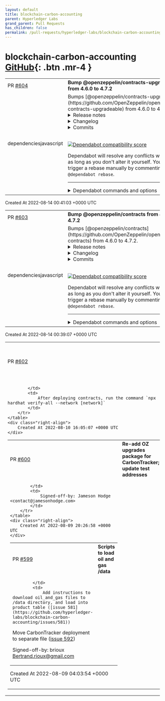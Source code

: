 ```yaml
---
layout: default
title: blockchain-carbon-accounting
parent: Hyperledger Labs
grand_parent: Pull Requests
has_children: false
permalink: /pull-requests/hyperledger-labs/blockchain-carbon-accounting
---
```


# blockchain-carbon-accounting <span class="fs-3 right-align">[GitHub](https://github.com/hyperledger-labs/blockchain-carbon-accounting){: .btn .mr-4 }</span>


<div>
    <table>
        <tr>
            <td>
                PR <a href="https://github.com/hyperledger-labs/blockchain-carbon-accounting/pull/604" class=".btn">#604</a>
            </td>
            <td>
                <b>
                    Bump @openzeppelin/contracts-upgradeable from 4.6.0 to 4.7.2
                </b>
            </td>
        </tr>
        <tr>
            <td>
                <span class="chip">dependencies</span><span class="chip">javascript</span>
            </td>
            <td>
                Bumps [@openzeppelin/contracts-upgradeable](https://github.com/OpenZeppelin/openzeppelin-contracts-upgradeable) from 4.6.0 to 4.7.2.
<details>
<summary>Release notes</summary>
<p><em>Sourced from <a href="https://github.com/OpenZeppelin/openzeppelin-contracts-upgradeable/releases"><code>@​openzeppelin/contracts-upgradeable</code>'s releases</a>.</em></p>
<blockquote>
<h2>v4.7.2</h2>
<p>:warning: This is a patch for three issues, including a high severity issue in <code>GovernorVotesQuorumFraction</code>. For more information visit the security advisories (<a href="https://github.com/OpenZeppelin/openzeppelin-contracts/security/advisories/GHSA-xrc4-737v-9q75">1</a>, <a href="https://github.com/OpenZeppelin/openzeppelin-contracts/security/advisories/GHSA-7grf-83vw-6f5x">2</a>, <a href="https://github.com/OpenZeppelin/openzeppelin-contracts/security/advisories/GHSA-9j3m-g383-29qr">3</a>).</p>
<ol>
<li><code>GovernorVotesQuorumFraction</code>: Fixed quorum updates so they do not affect past proposals that failed due to lack of quorum. (<a href="https://github-redirect.dependabot.com/OpenZeppelin/openzeppelin-contracts/pull/3561">#3561</a>)</li>
<li><code>ERC165Checker</code>: Added protection against large returndata. (<a href="https://github-redirect.dependabot.com/OpenZeppelin/openzeppelin-contracts/pull/3587">#3587</a>)</li>
<li><code>LibArbitrumL2</code>, <code>CrossChainEnabledArbitrumL2</code>: Fixed detection of cross-chain calls for EOAs. Previously, calls from EOAs would be classified as cross-chain calls. (<a href="https://github-redirect.dependabot.com/OpenZeppelin/openzeppelin-contracts/pull/3578">#3578</a>)</li>
</ol>
<h2>v4.7.1</h2>
<p>:warning: This is a patch for a medium severity issue affecting <code>SignatureChecker</code> and a high severity issue affecting <code>ERC165Checker</code>. For more information visit the security advisories (<a href="https://github.com/OpenZeppelin/openzeppelin-contracts/security/advisories/GHSA-4g63-c64m-25w9">1</a>, <a href="https://github.com/OpenZeppelin/openzeppelin-contracts/security/advisories/GHSA-qh9x-gcfh-pcrw">2</a>).</p>
<ul>
<li><code>SignatureChecker</code>: Fix an issue that causes <code>isValidSignatureNow</code> to revert when the target contract returns ill-encoded data. (<a href="https://github-redirect.dependabot.com/OpenZeppelin/openzeppelin-contracts/pull/3552">#3552</a>)</li>
<li><code>ERC165Checker</code>: Fix an issue that causes <code>supportsInterface</code> to revert when the target contract returns ill-encoded data. (<a href="https://github-redirect.dependabot.com/OpenZeppelin/openzeppelin-contracts/pull/3552">#3552</a>)</li>
</ul>
<h2>v4.7.0</h2>
<ul>
<li><code>TimelockController</code>: Migrate <code>_call</code> to <code>_execute</code> and allow inheritance and overriding similar to <code>Governor</code>. (<a href="https://github-redirect.dependabot.com/OpenZeppelin/openzeppelin-contracts/pull/3317">#3317</a>)</li>
<li><code>CrossChainEnabledPolygonChild</code>: replace the <code>require</code> statement with the custom error <code>NotCrossChainCall</code>. (<a href="https://github-redirect.dependabot.com/OpenZeppelin/openzeppelin-contracts/pull/3380">#3380</a>)</li>
<li><code>ERC20FlashMint</code>: Add customizable flash fee receiver. (<a href="https://github-redirect.dependabot.com/OpenZeppelin/openzeppelin-contracts/pull/3327">#3327</a>)</li>
<li><code>ERC4626</code>: add an extension of <code>ERC20</code> that implements the ERC4626 Tokenized Vault Standard. (<a href="https://github-redirect.dependabot.com/OpenZeppelin/openzeppelin-contracts/pull/3171">#3171</a>)</li>
<li><code>SafeERC20</code>: add <code>safePermit</code> as mitigation against phantom permit functions. (<a href="https://github-redirect.dependabot.com/OpenZeppelin/openzeppelin-contracts/pull/3280">#3280</a>)</li>
<li><code>Math</code>: add a <code>mulDiv</code> function that can round the result either up or down. (<a href="https://github-redirect.dependabot.com/OpenZeppelin/openzeppelin-contracts/pull/3171">#3171</a>)</li>
<li><code>Math</code>: Add a <code>sqrt</code> function to compute square roots of integers, rounding either up or down. (<a href="https://github-redirect.dependabot.com/OpenZeppelin/openzeppelin-contracts/pull/3242">#3242</a>)</li>
<li><code>Strings</code>: add a new overloaded function <code>toHexString</code> that converts an <code>address</code> with fixed length of 20 bytes to its not checksummed ASCII <code>string</code> hexadecimal representation. (<a href="https://github-redirect.dependabot.com/OpenZeppelin/openzeppelin-contracts/pull/3403">#3403</a>)</li>
<li><code>EnumerableMap</code>: add new <code>UintToUintMap</code> map type. (<a href="https://github-redirect.dependabot.com/OpenZeppelin/openzeppelin-contracts/pull/3338">#3338</a>)</li>
<li><code>EnumerableMap</code>: add new <code>Bytes32ToUintMap</code> map type. (<a href="https://github-redirect.dependabot.com/OpenZeppelin/openzeppelin-contracts/pull/3416">#3416</a>)</li>
<li><code>SafeCast</code>: add support for many more types, using procedural code generation. (<a href="https://github-redirect.dependabot.com/OpenZeppelin/openzeppelin-contracts/pull/3245">#3245</a>)</li>
<li><code>MerkleProof</code>: add <code>multiProofVerify</code> to prove multiple values are part of a Merkle tree. (<a href="https://github-redirect.dependabot.com/OpenZeppelin/openzeppelin-contracts/pull/3276">#3276</a>)</li>
<li><code>MerkleProof</code>: add calldata versions of the functions to avoid copying input arrays to memory and save gas. (<a href="https://github-redirect.dependabot.com/OpenZeppelin/openzeppelin-contracts/pull/3200">#3200</a>)</li>
<li><code>ERC721</code>, <code>ERC1155</code>: simplified revert reasons. (<a href="https://github-redirect.dependabot.com/OpenZeppelin/openzeppelin-contracts/pull/3254">#3254</a>, (<a href="https://github-redirect.dependabot.com/OpenZeppelin/openzeppelin-contracts/pull/3438">#3438</a>))</li>
<li><code>ERC721</code>: removed redundant require statement. (<a href="https://github-redirect.dependabot.com/OpenZeppelin/openzeppelin-contracts/pull/3434">#3434</a>)</li>
<li><code>PaymentSplitter</code>: add <code>releasable</code> getters. (<a href="https://github-redirect.dependabot.com/OpenZeppelin/openzeppelin-contracts/pull/3350">#3350</a>)</li>
<li><code>Initializable</code>: refactored implementation of modifiers for easier understanding. (<a href="https://github-redirect.dependabot.com/OpenZeppelin/openzeppelin-contracts/pull/3450">#3450</a>)</li>
<li><code>Proxies</code>: remove runtime check of ERC1967 storage slots. (<a href="https://github-redirect.dependabot.com/OpenZeppelin/openzeppelin-contracts/pull/3455">#3455</a>)</li>
</ul>
<h3>Breaking changes</h3>
<ul>
<li><code>Initializable</code>: functions decorated with the modifier <code>reinitializer(1)</code> may no longer invoke each other.</li>
</ul>
</blockquote>
</details>
<details>
<summary>Changelog</summary>
<p><em>Sourced from <a href="https://github.com/OpenZeppelin/openzeppelin-contracts-upgradeable/blob/master/CHANGELOG.md"><code>@​openzeppelin/contracts-upgradeable</code>'s changelog</a>.</em></p>
<blockquote>
<h2>4.7.2</h2>
<ul>
<li><code>LibArbitrumL2</code>, <code>CrossChainEnabledArbitrumL2</code>: Fixed detection of cross-chain calls for EOAs. Previously, calls from EOAs would be classified as cross-chain calls. (<a href="https://github-redirect.dependabot.com/OpenZeppelin/openzeppelin-contracts/pull/3578">#3578</a>)</li>
<li><code>GovernorVotesQuorumFraction</code>: Fixed quorum updates so they do not affect past proposals that failed due to lack of quorum. (<a href="https://github-redirect.dependabot.com/OpenZeppelin/openzeppelin-contracts/pull/3561">#3561</a>)</li>
<li><code>ERC165Checker</code>: Added protection against large returndata. (<a href="https://github-redirect.dependabot.com/OpenZeppelin/openzeppelin-contracts/pull/3587">#3587</a>)</li>
</ul>
<h2>4.7.1</h2>
<ul>
<li><code>SignatureChecker</code>: Fix an issue that causes <code>isValidSignatureNow</code> to revert when the target contract returns ill-encoded data. (<a href="https://github-redirect.dependabot.com/OpenZeppelin/openzeppelin-contracts/pull/3552">#3552</a>)</li>
<li><code>ERC165Checker</code>: Fix an issue that causes <code>supportsInterface</code> to revert when the target contract returns ill-encoded data. (<a href="https://github-redirect.dependabot.com/OpenZeppelin/openzeppelin-contracts/pull/3552">#3552</a>)</li>
</ul>
<h2>4.7.0 (2022-06-29)</h2>
<ul>
<li><code>TimelockController</code>: Migrate <code>_call</code> to <code>_execute</code> and allow inheritance and overriding similar to <code>Governor</code>. (<a href="https://github-redirect.dependabot.com/OpenZeppelin/openzeppelin-contracts/pull/3317">#3317</a>)</li>
<li><code>CrossChainEnabledPolygonChild</code>: replace the <code>require</code> statement with the custom error <code>NotCrossChainCall</code>. (<a href="https://github-redirect.dependabot.com/OpenZeppelin/openzeppelin-contracts/pull/3380">#3380</a>)</li>
<li><code>ERC20FlashMint</code>: Add customizable flash fee receiver. (<a href="https://github-redirect.dependabot.com/OpenZeppelin/openzeppelin-contracts/pull/3327">#3327</a>)</li>
<li><code>ERC4626</code>: add an extension of <code>ERC20</code> that implements the ERC4626 Tokenized Vault Standard. (<a href="https://github-redirect.dependabot.com/OpenZeppelin/openzeppelin-contracts/pull/3171">#3171</a>)</li>
<li><code>SafeERC20</code>: add <code>safePermit</code> as mitigation against phantom permit functions. (<a href="https://github-redirect.dependabot.com/OpenZeppelin/openzeppelin-contracts/pull/3280">#3280</a>)</li>
<li><code>Math</code>: add a <code>mulDiv</code> function that can round the result either up or down. (<a href="https://github-redirect.dependabot.com/OpenZeppelin/openzeppelin-contracts/pull/3171">#3171</a>)</li>
<li><code>Math</code>: Add a <code>sqrt</code> function to compute square roots of integers, rounding either up or down. (<a href="https://github-redirect.dependabot.com/OpenZeppelin/openzeppelin-contracts/pull/3242">#3242</a>)</li>
<li><code>Strings</code>: add a new overloaded function <code>toHexString</code> that converts an <code>address</code> with fixed length of 20 bytes to its not checksummed ASCII <code>string</code> hexadecimal representation. (<a href="https://github-redirect.dependabot.com/OpenZeppelin/openzeppelin-contracts/pull/3403">#3403</a>)</li>
<li><code>EnumerableMap</code>: add new <code>UintToUintMap</code> map type. (<a href="https://github-redirect.dependabot.com/OpenZeppelin/openzeppelin-contracts/pull/3338">#3338</a>)</li>
<li><code>EnumerableMap</code>: add new <code>Bytes32ToUintMap</code> map type. (<a href="https://github-redirect.dependabot.com/OpenZeppelin/openzeppelin-contracts/pull/3416">#3416</a>)</li>
<li><code>SafeCast</code>: add support for many more types, using procedural code generation. (<a href="https://github-redirect.dependabot.com/OpenZeppelin/openzeppelin-contracts/pull/3245">#3245</a>)</li>
<li><code>MerkleProof</code>: add <code>multiProofVerify</code> to prove multiple values are part of a Merkle tree. (<a href="https://github-redirect.dependabot.com/OpenZeppelin/openzeppelin-contracts/pull/3276">#3276</a>)</li>
<li><code>MerkleProof</code>: add calldata versions of the functions to avoid copying input arrays to memory and save gas. (<a href="https://github-redirect.dependabot.com/OpenZeppelin/openzeppelin-contracts/pull/3200">#3200</a>)</li>
<li><code>ERC721</code>, <code>ERC1155</code>: simplified revert reasons. (<a href="https://github-redirect.dependabot.com/OpenZeppelin/openzeppelin-contracts/pull/3254">#3254</a>, (<a href="https://github-redirect.dependabot.com/OpenZeppelin/openzeppelin-contracts/pull/3438">#3438</a>))</li>
<li><code>ERC721</code>: removed redundant require statement. (<a href="https://github-redirect.dependabot.com/OpenZeppelin/openzeppelin-contracts/pull/3434">#3434</a>)</li>
<li><code>PaymentSplitter</code>: add <code>releasable</code> getters. (<a href="https://github-redirect.dependabot.com/OpenZeppelin/openzeppelin-contracts/pull/3350">#3350</a>)</li>
<li><code>Initializable</code>: refactored implementation of modifiers for easier understanding. (<a href="https://github-redirect.dependabot.com/OpenZeppelin/openzeppelin-contracts/pull/3450">#3450</a>)</li>
<li><code>Proxies</code>: remove runtime check of ERC1967 storage slots. (<a href="https://github-redirect.dependabot.com/OpenZeppelin/openzeppelin-contracts/pull/3455">#3455</a>)</li>
</ul>
<h3>Breaking changes</h3>
<ul>
<li><code>Initializable</code>: functions decorated with the modifier <code>reinitializer(1)</code> may no longer invoke each other.</li>
</ul>
</blockquote>
</details>
<details>
<summary>Commits</summary>
<ul>
<li><a href="https://github.com/OpenZeppelin/openzeppelin-contracts-upgradeable/commit/12ad9ea7c8e8e78f6eba9ad71ad156645d3c5b4c"><code>12ad9ea</code></a> Transpile dc57a7ea</li>
<li><a href="https://github.com/OpenZeppelin/openzeppelin-contracts-upgradeable/commit/5843c07216c63c46b0b8a598b889667537070440"><code>5843c07</code></a> Transpile 6b9fbb14</li>
<li><a href="https://github.com/OpenZeppelin/openzeppelin-contracts-upgradeable/commit/e2bcd078fe446b4eb3f7b35ac48d31bc7c862ebe"><code>e2bcd07</code></a> Transpile e64bfd92</li>
<li><a href="https://github.com/OpenZeppelin/openzeppelin-contracts-upgradeable/commit/da834e3976e5421747bdb76ed40c51463a132c74"><code>da834e3</code></a> Transpile b19184c5</li>
<li><a href="https://github.com/OpenZeppelin/openzeppelin-contracts-upgradeable/commit/e12164187031c97601490172bcb4e9a6b7ca3c78"><code>e121641</code></a> Transpile 4e23f642</li>
<li><a href="https://github.com/OpenZeppelin/openzeppelin-contracts-upgradeable/commit/5e9bccb282ee8f3c9c4abaccc74b40b9d34ccffa"><code>5e9bccb</code></a> Transpile 138d0948</li>
<li><a href="https://github.com/OpenZeppelin/openzeppelin-contracts-upgradeable/commit/6b9807b0639e1dd75e07fa062e9432eb3f35dd8c"><code>6b9807b</code></a> Transpile ec1fcdde</li>
<li><a href="https://github.com/OpenZeppelin/openzeppelin-contracts-upgradeable/commit/366f3daf7517fbc9f64368de389aa5db8aa729a7"><code>366f3da</code></a> Transpile 6d4c354e</li>
<li><a href="https://github.com/OpenZeppelin/openzeppelin-contracts-upgradeable/commit/d2ec96a77f25bd095bcf0d0e1e0b56be3f6be711"><code>d2ec96a</code></a> Transpile c319c806</li>
<li>See full diff in <a href="https://github.com/OpenZeppelin/openzeppelin-contracts-upgradeable/compare/v4.6.0...v4.7.2">compare view</a></li>
</ul>
</details>
<br />


[![Dependabot compatibility score](https://dependabot-badges.githubapp.com/badges/compatibility_score?dependency-name=@openzeppelin/contracts-upgradeable&package-manager=npm_and_yarn&previous-version=4.6.0&new-version=4.7.2)](https://docs.github.com/en/github/managing-security-vulnerabilities/about-dependabot-security-updates#about-compatibility-scores)

Dependabot will resolve any conflicts with this PR as long as you don't alter it yourself. You can also trigger a rebase manually by commenting `@dependabot rebase`.

[//]: # (dependabot-automerge-start)
[//]: # (dependabot-automerge-end)

---

<details>
<summary>Dependabot commands and options</summary>
<br />

You can trigger Dependabot actions by commenting on this PR:
- `@dependabot rebase` will rebase this PR
- `@dependabot recreate` will recreate this PR, overwriting any edits that have been made to it
- `@dependabot merge` will merge this PR after your CI passes on it
- `@dependabot squash and merge` will squash and merge this PR after your CI passes on it
- `@dependabot cancel merge` will cancel a previously requested merge and block automerging
- `@dependabot reopen` will reopen this PR if it is closed
- `@dependabot close` will close this PR and stop Dependabot recreating it. You can achieve the same result by closing it manually
- `@dependabot ignore this major version` will close this PR and stop Dependabot creating any more for this major version (unless you reopen the PR or upgrade to it yourself)
- `@dependabot ignore this minor version` will close this PR and stop Dependabot creating any more for this minor version (unless you reopen the PR or upgrade to it yourself)
- `@dependabot ignore this dependency` will close this PR and stop Dependabot creating any more for this dependency (unless you reopen the PR or upgrade to it yourself)
- `@dependabot use these labels` will set the current labels as the default for future PRs for this repo and language
- `@dependabot use these reviewers` will set the current reviewers as the default for future PRs for this repo and language
- `@dependabot use these assignees` will set the current assignees as the default for future PRs for this repo and language
- `@dependabot use this milestone` will set the current milestone as the default for future PRs for this repo and language

You can disable automated security fix PRs for this repo from the [Security Alerts page](https://github.com/hyperledger-labs/blockchain-carbon-accounting/network/alerts).

</details>
            </td>
        </tr>
    </table>
    <div class="right-align">
        Created At 2022-08-14 00:41:03 +0000 UTC
    </div>
</div>

<div>
    <table>
        <tr>
            <td>
                PR <a href="https://github.com/hyperledger-labs/blockchain-carbon-accounting/pull/603" class=".btn">#603</a>
            </td>
            <td>
                <b>
                    Bump @openzeppelin/contracts from 4.6.0 to 4.7.2
                </b>
            </td>
        </tr>
        <tr>
            <td>
                <span class="chip">dependencies</span><span class="chip">javascript</span>
            </td>
            <td>
                Bumps [@openzeppelin/contracts](https://github.com/OpenZeppelin/openzeppelin-contracts) from 4.6.0 to 4.7.2.
<details>
<summary>Release notes</summary>
<p><em>Sourced from <a href="https://github.com/OpenZeppelin/openzeppelin-contracts/releases"><code>@​openzeppelin/contracts</code>'s releases</a>.</em></p>
<blockquote>
<h2>v4.7.2</h2>
<p>:warning: This is a patch for three issues, including a high severity issue in <code>GovernorVotesQuorumFraction</code>. For more information visit the security advisories (<a href="https://github.com/OpenZeppelin/openzeppelin-contracts/security/advisories/GHSA-xrc4-737v-9q75">1</a>, <a href="https://github.com/OpenZeppelin/openzeppelin-contracts/security/advisories/GHSA-7grf-83vw-6f5x">2</a>, <a href="https://github.com/OpenZeppelin/openzeppelin-contracts/security/advisories/GHSA-9j3m-g383-29qr">3</a>).</p>
<ol>
<li><code>GovernorVotesQuorumFraction</code>: Fixed quorum updates so they do not affect past proposals that failed due to lack of quorum. (<a href="https://github-redirect.dependabot.com/OpenZeppelin/openzeppelin-contracts/pull/3561">#3561</a>)</li>
<li><code>ERC165Checker</code>: Added protection against large returndata. (<a href="https://github-redirect.dependabot.com/OpenZeppelin/openzeppelin-contracts/pull/3587">#3587</a>)</li>
<li><code>LibArbitrumL2</code>, <code>CrossChainEnabledArbitrumL2</code>: Fixed detection of cross-chain calls for EOAs. Previously, calls from EOAs would be classified as cross-chain calls. (<a href="https://github-redirect.dependabot.com/OpenZeppelin/openzeppelin-contracts/pull/3578">#3578</a>)</li>
</ol>
<h2>v4.7.1</h2>
<p>:warning: This is a patch for a medium severity issue affecting <code>SignatureChecker</code> and a high severity issue affecting <code>ERC165Checker</code>. For more information visit the security advisories (<a href="https://github.com/OpenZeppelin/openzeppelin-contracts/security/advisories/GHSA-4g63-c64m-25w9">1</a>, <a href="https://github.com/OpenZeppelin/openzeppelin-contracts/security/advisories/GHSA-qh9x-gcfh-pcrw">2</a>).</p>
<ul>
<li><code>SignatureChecker</code>: Fix an issue that causes <code>isValidSignatureNow</code> to revert when the target contract returns ill-encoded data. (<a href="https://github-redirect.dependabot.com/OpenZeppelin/openzeppelin-contracts/pull/3552">#3552</a>)</li>
<li><code>ERC165Checker</code>: Fix an issue that causes <code>supportsInterface</code> to revert when the target contract returns ill-encoded data. (<a href="https://github-redirect.dependabot.com/OpenZeppelin/openzeppelin-contracts/pull/3552">#3552</a>)</li>
</ul>
<h2>v4.7.0</h2>
<ul>
<li><code>TimelockController</code>: Migrate <code>_call</code> to <code>_execute</code> and allow inheritance and overriding similar to <code>Governor</code>. (<a href="https://github-redirect.dependabot.com/OpenZeppelin/openzeppelin-contracts/pull/3317">#3317</a>)</li>
<li><code>CrossChainEnabledPolygonChild</code>: replace the <code>require</code> statement with the custom error <code>NotCrossChainCall</code>. (<a href="https://github-redirect.dependabot.com/OpenZeppelin/openzeppelin-contracts/pull/3380">#3380</a>)</li>
<li><code>ERC20FlashMint</code>: Add customizable flash fee receiver. (<a href="https://github-redirect.dependabot.com/OpenZeppelin/openzeppelin-contracts/pull/3327">#3327</a>)</li>
<li><code>ERC4626</code>: add an extension of <code>ERC20</code> that implements the ERC4626 Tokenized Vault Standard. (<a href="https://github-redirect.dependabot.com/OpenZeppelin/openzeppelin-contracts/pull/3171">#3171</a>)</li>
<li><code>SafeERC20</code>: add <code>safePermit</code> as mitigation against phantom permit functions. (<a href="https://github-redirect.dependabot.com/OpenZeppelin/openzeppelin-contracts/pull/3280">#3280</a>)</li>
<li><code>Math</code>: add a <code>mulDiv</code> function that can round the result either up or down. (<a href="https://github-redirect.dependabot.com/OpenZeppelin/openzeppelin-contracts/pull/3171">#3171</a>)</li>
<li><code>Math</code>: Add a <code>sqrt</code> function to compute square roots of integers, rounding either up or down. (<a href="https://github-redirect.dependabot.com/OpenZeppelin/openzeppelin-contracts/pull/3242">#3242</a>)</li>
<li><code>Strings</code>: add a new overloaded function <code>toHexString</code> that converts an <code>address</code> with fixed length of 20 bytes to its not checksummed ASCII <code>string</code> hexadecimal representation. (<a href="https://github-redirect.dependabot.com/OpenZeppelin/openzeppelin-contracts/pull/3403">#3403</a>)</li>
<li><code>EnumerableMap</code>: add new <code>UintToUintMap</code> map type. (<a href="https://github-redirect.dependabot.com/OpenZeppelin/openzeppelin-contracts/pull/3338">#3338</a>)</li>
<li><code>EnumerableMap</code>: add new <code>Bytes32ToUintMap</code> map type. (<a href="https://github-redirect.dependabot.com/OpenZeppelin/openzeppelin-contracts/pull/3416">#3416</a>)</li>
<li><code>SafeCast</code>: add support for many more types, using procedural code generation. (<a href="https://github-redirect.dependabot.com/OpenZeppelin/openzeppelin-contracts/pull/3245">#3245</a>)</li>
<li><code>MerkleProof</code>: add <code>multiProofVerify</code> to prove multiple values are part of a Merkle tree. (<a href="https://github-redirect.dependabot.com/OpenZeppelin/openzeppelin-contracts/pull/3276">#3276</a>)</li>
<li><code>MerkleProof</code>: add calldata versions of the functions to avoid copying input arrays to memory and save gas. (<a href="https://github-redirect.dependabot.com/OpenZeppelin/openzeppelin-contracts/pull/3200">#3200</a>)</li>
<li><code>ERC721</code>, <code>ERC1155</code>: simplified revert reasons. (<a href="https://github-redirect.dependabot.com/OpenZeppelin/openzeppelin-contracts/pull/3254">#3254</a>, (<a href="https://github-redirect.dependabot.com/OpenZeppelin/openzeppelin-contracts/pull/3438">#3438</a>))</li>
<li><code>ERC721</code>: removed redundant require statement. (<a href="https://github-redirect.dependabot.com/OpenZeppelin/openzeppelin-contracts/pull/3434">#3434</a>)</li>
<li><code>PaymentSplitter</code>: add <code>releasable</code> getters. (<a href="https://github-redirect.dependabot.com/OpenZeppelin/openzeppelin-contracts/pull/3350">#3350</a>)</li>
<li><code>Initializable</code>: refactored implementation of modifiers for easier understanding. (<a href="https://github-redirect.dependabot.com/OpenZeppelin/openzeppelin-contracts/pull/3450">#3450</a>)</li>
<li><code>Proxies</code>: remove runtime check of ERC1967 storage slots. (<a href="https://github-redirect.dependabot.com/OpenZeppelin/openzeppelin-contracts/pull/3455">#3455</a>)</li>
</ul>
<h3>Breaking changes</h3>
<ul>
<li><code>Initializable</code>: functions decorated with the modifier <code>reinitializer(1)</code> may no longer invoke each other.</li>
</ul>
<h2>v4.7.0-rc.0</h2>
<p>This prerelease is now available for open review! Let us know your feedback and if you find any security issues.</p>
<p>We have a <a href="https://immunefi.com/bounty/openzeppelin/">bug bounty</a> with rewards of up to USD $25,000 and a special POAP for submitting a valid issue.</p>
<p>See the <a href="https://forum.openzeppelin.com/t/release-candidate-for-contracts-4-7-open-review-period/29443">announcement</a> for more details.</p>
</blockquote>
</details>
<details>
<summary>Changelog</summary>
<p><em>Sourced from <a href="https://github.com/OpenZeppelin/openzeppelin-contracts/blob/master/CHANGELOG.md"><code>@​openzeppelin/contracts</code>'s changelog</a>.</em></p>
<blockquote>
<h2>4.7.2</h2>
<ul>
<li><code>LibArbitrumL2</code>, <code>CrossChainEnabledArbitrumL2</code>: Fixed detection of cross-chain calls for EOAs. Previously, calls from EOAs would be classified as cross-chain calls. (<a href="https://github-redirect.dependabot.com/OpenZeppelin/openzeppelin-contracts/pull/3578">#3578</a>)</li>
<li><code>GovernorVotesQuorumFraction</code>: Fixed quorum updates so they do not affect past proposals that failed due to lack of quorum. (<a href="https://github-redirect.dependabot.com/OpenZeppelin/openzeppelin-contracts/pull/3561">#3561</a>)</li>
<li><code>ERC165Checker</code>: Added protection against large returndata. (<a href="https://github-redirect.dependabot.com/OpenZeppelin/openzeppelin-contracts/pull/3587">#3587</a>)</li>
</ul>
<h2>4.7.1</h2>
<ul>
<li><code>SignatureChecker</code>: Fix an issue that causes <code>isValidSignatureNow</code> to revert when the target contract returns ill-encoded data. (<a href="https://github-redirect.dependabot.com/OpenZeppelin/openzeppelin-contracts/pull/3552">#3552</a>)</li>
<li><code>ERC165Checker</code>: Fix an issue that causes <code>supportsInterface</code> to revert when the target contract returns ill-encoded data. (<a href="https://github-redirect.dependabot.com/OpenZeppelin/openzeppelin-contracts/pull/3552">#3552</a>)</li>
</ul>
<h2>4.7.0 (2022-06-29)</h2>
<ul>
<li><code>TimelockController</code>: Migrate <code>_call</code> to <code>_execute</code> and allow inheritance and overriding similar to <code>Governor</code>. (<a href="https://github-redirect.dependabot.com/OpenZeppelin/openzeppelin-contracts/pull/3317">#3317</a>)</li>
<li><code>CrossChainEnabledPolygonChild</code>: replace the <code>require</code> statement with the custom error <code>NotCrossChainCall</code>. (<a href="https://github-redirect.dependabot.com/OpenZeppelin/openzeppelin-contracts/pull/3380">#3380</a>)</li>
<li><code>ERC20FlashMint</code>: Add customizable flash fee receiver. (<a href="https://github-redirect.dependabot.com/OpenZeppelin/openzeppelin-contracts/pull/3327">#3327</a>)</li>
<li><code>ERC4626</code>: add an extension of <code>ERC20</code> that implements the ERC4626 Tokenized Vault Standard. (<a href="https://github-redirect.dependabot.com/OpenZeppelin/openzeppelin-contracts/pull/3171">#3171</a>)</li>
<li><code>SafeERC20</code>: add <code>safePermit</code> as mitigation against phantom permit functions. (<a href="https://github-redirect.dependabot.com/OpenZeppelin/openzeppelin-contracts/pull/3280">#3280</a>)</li>
<li><code>Math</code>: add a <code>mulDiv</code> function that can round the result either up or down. (<a href="https://github-redirect.dependabot.com/OpenZeppelin/openzeppelin-contracts/pull/3171">#3171</a>)</li>
<li><code>Math</code>: Add a <code>sqrt</code> function to compute square roots of integers, rounding either up or down. (<a href="https://github-redirect.dependabot.com/OpenZeppelin/openzeppelin-contracts/pull/3242">#3242</a>)</li>
<li><code>Strings</code>: add a new overloaded function <code>toHexString</code> that converts an <code>address</code> with fixed length of 20 bytes to its not checksummed ASCII <code>string</code> hexadecimal representation. (<a href="https://github-redirect.dependabot.com/OpenZeppelin/openzeppelin-contracts/pull/3403">#3403</a>)</li>
<li><code>EnumerableMap</code>: add new <code>UintToUintMap</code> map type. (<a href="https://github-redirect.dependabot.com/OpenZeppelin/openzeppelin-contracts/pull/3338">#3338</a>)</li>
<li><code>EnumerableMap</code>: add new <code>Bytes32ToUintMap</code> map type. (<a href="https://github-redirect.dependabot.com/OpenZeppelin/openzeppelin-contracts/pull/3416">#3416</a>)</li>
<li><code>SafeCast</code>: add support for many more types, using procedural code generation. (<a href="https://github-redirect.dependabot.com/OpenZeppelin/openzeppelin-contracts/pull/3245">#3245</a>)</li>
<li><code>MerkleProof</code>: add <code>multiProofVerify</code> to prove multiple values are part of a Merkle tree. (<a href="https://github-redirect.dependabot.com/OpenZeppelin/openzeppelin-contracts/pull/3276">#3276</a>)</li>
<li><code>MerkleProof</code>: add calldata versions of the functions to avoid copying input arrays to memory and save gas. (<a href="https://github-redirect.dependabot.com/OpenZeppelin/openzeppelin-contracts/pull/3200">#3200</a>)</li>
<li><code>ERC721</code>, <code>ERC1155</code>: simplified revert reasons. (<a href="https://github-redirect.dependabot.com/OpenZeppelin/openzeppelin-contracts/pull/3254">#3254</a>, (<a href="https://github-redirect.dependabot.com/OpenZeppelin/openzeppelin-contracts/pull/3438">#3438</a>))</li>
<li><code>ERC721</code>: removed redundant require statement. (<a href="https://github-redirect.dependabot.com/OpenZeppelin/openzeppelin-contracts/pull/3434">#3434</a>)</li>
<li><code>PaymentSplitter</code>: add <code>releasable</code> getters. (<a href="https://github-redirect.dependabot.com/OpenZeppelin/openzeppelin-contracts/pull/3350">#3350</a>)</li>
<li><code>Initializable</code>: refactored implementation of modifiers for easier understanding. (<a href="https://github-redirect.dependabot.com/OpenZeppelin/openzeppelin-contracts/pull/3450">#3450</a>)</li>
<li><code>Proxies</code>: remove runtime check of ERC1967 storage slots. (<a href="https://github-redirect.dependabot.com/OpenZeppelin/openzeppelin-contracts/pull/3455">#3455</a>)</li>
</ul>
<h3>Breaking changes</h3>
<ul>
<li><code>Initializable</code>: functions decorated with the modifier <code>reinitializer(1)</code> may no longer invoke each other.</li>
</ul>
</blockquote>
</details>
<details>
<summary>Commits</summary>
<ul>
<li><a href="https://github.com/OpenZeppelin/openzeppelin-contracts/commit/64e48203cecad94f02de9891ecdeed4d629c6dae"><code>64e4820</code></a> 4.7.2</li>
<li><a href="https://github.com/OpenZeppelin/openzeppelin-contracts/commit/b66fe1606a173f2b78694567b543d480cb39cfe4"><code>b66fe16</code></a> Update changelog</li>
<li><a href="https://github.com/OpenZeppelin/openzeppelin-contracts/commit/8fb5f5774e3e8cfc10699f58749d8a34ec9d3e86"><code>8fb5f57</code></a> Avoid returnbomb in ERC165Checker (<a href="https://github-redirect.dependabot.com/OpenZeppelin/openzeppelin-contracts/issues/3587">#3587</a>)</li>
<li><a href="https://github.com/OpenZeppelin/openzeppelin-contracts/commit/67b2572c6a050563990637f5017af8eeda111b21"><code>67b2572</code></a> Keep track of historical quorum values (<a href="https://github-redirect.dependabot.com/OpenZeppelin/openzeppelin-contracts/issues/3561">#3561</a>)</li>
<li><a href="https://github.com/OpenZeppelin/openzeppelin-contracts/commit/4337192dc02b64785885787e80126f93ee3f2659"><code>4337192</code></a> Fix arbitrum L1 to L2 crosschain call detection (<a href="https://github-redirect.dependabot.com/OpenZeppelin/openzeppelin-contracts/issues/3578">#3578</a>)</li>
<li><a href="https://github.com/OpenZeppelin/openzeppelin-contracts/commit/41c7b25a65f636feaef7f0dc932ec4c44baa12f3"><code>41c7b25</code></a> Fix error in documentation and typo (<a href="https://github-redirect.dependabot.com/OpenZeppelin/openzeppelin-contracts/issues/3567">#3567</a>)</li>
<li><a href="https://github.com/OpenZeppelin/openzeppelin-contracts/commit/e15862f2893f024e0872f0f1abcf275c4b436834"><code>e15862f</code></a> Remove test for feature not in 4.7</li>
<li><a href="https://github.com/OpenZeppelin/openzeppelin-contracts/commit/3b8b4ba82c880c31cd3b96dd5e15741d7e26658e"><code>3b8b4ba</code></a> 4.7.1</li>
<li><a href="https://github.com/OpenZeppelin/openzeppelin-contracts/commit/212de08e7f47b9836acca681ce0c9c6f91fe78aa"><code>212de08</code></a> Fix issues caused by abi.decode reverting (<a href="https://github-redirect.dependabot.com/OpenZeppelin/openzeppelin-contracts/issues/3552">#3552</a>)</li>
<li><a href="https://github.com/OpenZeppelin/openzeppelin-contracts/commit/8c49ad74eae76ee389d038780d407cf90b4ae1de"><code>8c49ad7</code></a> 4.7.0</li>
<li>Additional commits viewable in <a href="https://github.com/OpenZeppelin/openzeppelin-contracts/compare/v4.6.0...v4.7.2">compare view</a></li>
</ul>
</details>
<br />


[![Dependabot compatibility score](https://dependabot-badges.githubapp.com/badges/compatibility_score?dependency-name=@openzeppelin/contracts&package-manager=npm_and_yarn&previous-version=4.6.0&new-version=4.7.2)](https://docs.github.com/en/github/managing-security-vulnerabilities/about-dependabot-security-updates#about-compatibility-scores)

Dependabot will resolve any conflicts with this PR as long as you don't alter it yourself. You can also trigger a rebase manually by commenting `@dependabot rebase`.

[//]: # (dependabot-automerge-start)
[//]: # (dependabot-automerge-end)

---

<details>
<summary>Dependabot commands and options</summary>
<br />

You can trigger Dependabot actions by commenting on this PR:
- `@dependabot rebase` will rebase this PR
- `@dependabot recreate` will recreate this PR, overwriting any edits that have been made to it
- `@dependabot merge` will merge this PR after your CI passes on it
- `@dependabot squash and merge` will squash and merge this PR after your CI passes on it
- `@dependabot cancel merge` will cancel a previously requested merge and block automerging
- `@dependabot reopen` will reopen this PR if it is closed
- `@dependabot close` will close this PR and stop Dependabot recreating it. You can achieve the same result by closing it manually
- `@dependabot ignore this major version` will close this PR and stop Dependabot creating any more for this major version (unless you reopen the PR or upgrade to it yourself)
- `@dependabot ignore this minor version` will close this PR and stop Dependabot creating any more for this minor version (unless you reopen the PR or upgrade to it yourself)
- `@dependabot ignore this dependency` will close this PR and stop Dependabot creating any more for this dependency (unless you reopen the PR or upgrade to it yourself)
- `@dependabot use these labels` will set the current labels as the default for future PRs for this repo and language
- `@dependabot use these reviewers` will set the current reviewers as the default for future PRs for this repo and language
- `@dependabot use these assignees` will set the current assignees as the default for future PRs for this repo and language
- `@dependabot use this milestone` will set the current milestone as the default for future PRs for this repo and language

You can disable automated security fix PRs for this repo from the [Security Alerts page](https://github.com/hyperledger-labs/blockchain-carbon-accounting/network/alerts).

</details>
            </td>
        </tr>
    </table>
    <div class="right-align">
        Created At 2022-08-14 00:39:07 +0000 UTC
    </div>
</div>

<div>
    <table>
        <tr>
            <td>
                PR <a href="https://github.com/hyperledger-labs/blockchain-carbon-accounting/pull/602" class=".btn">#602</a>
            </td>
            <td>
                <b>
                    Create `verify-all` task for simple Etherscan verification
                </b>
            </td>
        </tr>
        <tr>
            <td>
                
            </td>
            <td>
                After deploying contracts, run the command `npx hardhat verify-all --network [network]`
            </td>
        </tr>
    </table>
    <div class="right-align">
        Created At 2022-08-10 16:05:07 +0000 UTC
    </div>
</div>

<div>
    <table>
        <tr>
            <td>
                PR <a href="https://github.com/hyperledger-labs/blockchain-carbon-accounting/pull/600" class=".btn">#600</a>
            </td>
            <td>
                <b>
                    Re-add OZ upgrades package for CarbonTracker; update test addresses
                </b>
            </td>
        </tr>
        <tr>
            <td>
                
            </td>
            <td>
                Signed-off-by: Jameson Hodge <contact@jamesonhodge.com>
            </td>
        </tr>
    </table>
    <div class="right-align">
        Created At 2022-08-09 20:26:58 +0000 UTC
    </div>
</div>

<div>
    <table>
        <tr>
            <td>
                PR <a href="https://github.com/hyperledger-labs/blockchain-carbon-accounting/pull/599" class=".btn">#599</a>
            </td>
            <td>
                <b>
                    Scripts to load oil and gas /data
                </b>
            </td>
        </tr>
        <tr>
            <td>
                
            </td>
            <td>
                Add instructions to download oil_and_gas files to /data directory, and load into product table ([issue 581](https://github.com/hyperledger-labs/blockchain-carbon-accounting/issues/581))

Move CarbonTracker deployment to separate file ([issue 592](https://github.com/hyperledger-labs/blockchain-carbon-accounting/issues/592))

Signed-off-by: brioux <Bertrand.rioux@gmail.com>
            </td>
        </tr>
    </table>
    <div class="right-align">
        Created At 2022-08-09 04:03:54 +0000 UTC
    </div>
</div>

